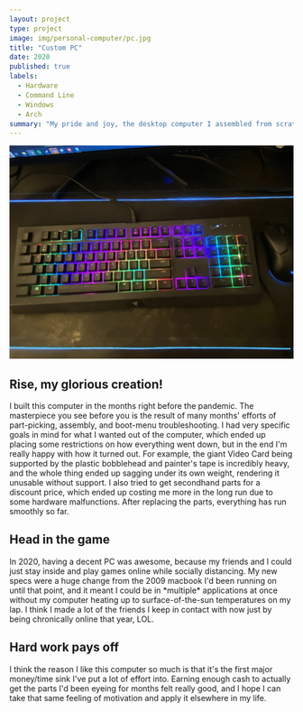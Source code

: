 ```yaml
---
layout: project
type: project
image: img/personal-computer/pc.jpg
title: "Custom PC"
date: 2020
published: true
labels:
  - Hardware
  - Command Line
  - Windows
  - Arch
summary: "My pride and joy, the desktop computer I assembled from scratch."
---
```


<img class="img-fluid" src="../img/personal-computer/keyboard.jpg">

<h2>Rise, my glorious creation!</h2>
I built this computer in the months right before the pandemic. The masterpiece you see before you is the result of many months' efforts of part-picking, assembly, and boot-menu troubleshooting. I had very specific goals in mind for what I wanted out of the computer, which ended up placing some restrictions on how everything went down, but in the end I'm really happy with how it turned out. For example, the giant Video Card being supported by the plastic bobblehead and painter's tape is incredibly heavy, and the whole thing ended up sagging under its own weight, rendering it unusable without support. I also tried to get secondhand parts for a discount price, which ended up costing me more in the long run due to some hardware malfunctions. After replacing the parts, everything has run smoothly so far. 

<h2>Head in the game</h2>
In 2020, having a decent PC was awesome, because my friends and I could just stay inside and play games online while socially distancing. My new specs were a huge change from the 2009 macbook I'd been running on until that point, and it meant I could be in *multiple* applications at once without my computer heating up to surface-of-the-sun temperatures on my lap. I think I made a lot of the friends I keep in contact with now just by being chronically online that year, LOL.

<h2>Hard work pays off</h2>
I think the reason I like this computer so much is that it's the first major money/time sink I've put a lot of effort into. Earning enough cash to actually get the parts I'd been eyeing for months felt really good, and I hope I can take that same feeling of motivation and apply it elsewhere in my life. 
